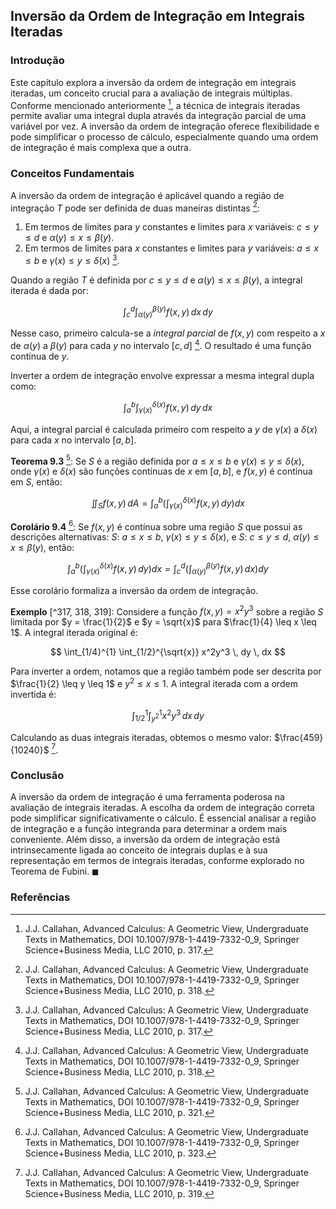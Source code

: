 ## Inversão da Ordem de Integração em Integrais Iteradas

### Introdução
Este capítulo explora a inversão da ordem de integração em integrais iteradas, um conceito crucial para a avaliação de integrais múltiplas. Conforme mencionado anteriormente [^317], a técnica de integrais iteradas permite avaliar uma integral dupla através da integração parcial de uma variável por vez. A inversão da ordem de integração oferece flexibilidade e pode simplificar o processo de cálculo, especialmente quando uma ordem de integração é mais complexa que a outra.

### Conceitos Fundamentais
A inversão da ordem de integração é aplicável quando a região de integração $T$ pode ser definida de duas maneiras distintas [^318]:
1.  Em termos de limites para $y$ constantes e limites para $x$ variáveis: $c \leq y \leq d$ e $\alpha(y) \leq x \leq \beta(y)$.
2.  Em termos de limites para $x$ constantes e limites para $y$ variáveis: $a \leq x \leq b$ e $\gamma(x) \leq y \leq \delta(x)$ [^317].

Quando a região $T$ é definida por $c \leq y \leq d$ e $\alpha(y) \leq x \leq \beta(y)$, a integral iterada é dada por:

$$
\int_{c}^{d} \int_{\alpha(y)}^{\beta(y)} f(x,y) \, dx \, dy
$$

Nesse caso, primeiro calcula-se a *integral parcial* de $f(x, y)$ com respeito a $x$ de $\alpha(y)$ a $\beta(y)$ para cada $y$ no intervalo $[c, d]$ [^318]. O resultado é uma função contínua de $y$.

Inverter a ordem de integração envolve expressar a mesma integral dupla como:

$$
\int_{a}^{b} \int_{\gamma(x)}^{\delta(x)} f(x,y) \, dy \, dx
$$

Aqui, a integral parcial é calculada primeiro com respeito a $y$ de $\gamma(x)$ a $\delta(x)$ para cada $x$ no intervalo $[a, b]$.

**Teorema 9.3** [^321]: Se $S$ é a região definida por $a \leq x \leq b$ e $\gamma(x) \leq y \leq \delta(x)$, onde $\gamma(x)$ e $\delta(x)$ são funções contínuas de $x$ em $[a, b]$, e $f(x, y)$ é contínua em $S$, então:

$$
\iint_{S} f(x,y) \, dA = \int_{a}^{b} \left( \int_{\gamma(x)}^{\delta(x)} f(x,y) \, dy \right) dx
$$

**Corolário 9.4** [^323]: Se $f(x, y)$ é contínua sobre uma região $S$ que possui as descrições alternativas:
$S$: $a \leq x \leq b$, $\gamma(x) \leq y \leq \delta(x)$, e
$S$: $c \leq y \leq d$, $\alpha(y) \leq x \leq \beta(y)$,
então:

$$
\int_{a}^{b} \left( \int_{\gamma(x)}^{\delta(x)} f(x,y) \, dy \right) dx = \int_{c}^{d} \left( \int_{\alpha(y)}^{\beta(y)} f(x,y) \, dx \right) dy
$$

Esse corolário formaliza a inversão da ordem de integração.

**Exemplo** [^317, 318, 319]: Considere a função $f(x, y) = x^2y^3$ sobre a região $S$ limitada por $y = \frac{1}{2}$ e $y = \sqrt{x}$ para $\frac{1}{4} \leq x \leq 1$. A integral iterada original é:

$$
\int_{1/4}^{1} \int_{1/2}^{\sqrt{x}} x^2y^3 \, dy \, dx
$$

Para inverter a ordem, notamos que a região também pode ser descrita por $\frac{1}{2} \leq y \leq 1$ e $y^2 \leq x \leq 1$. A integral iterada com a ordem invertida é:

$$
\int_{1/2}^{1} \int_{y^2}^{1} x^2y^3 \, dx \, dy
$$

Calculando as duas integrais iteradas, obtemos o mesmo valor: $\frac{459}{10240}$ [^319].

### Conclusão
A inversão da ordem de integração é uma ferramenta poderosa na avaliação de integrais iteradas. A escolha da ordem de integração correta pode simplificar significativamente o cálculo. É essencial analisar a região de integração e a função integranda para determinar a ordem mais conveniente. Além disso, a inversão da ordem de integração está intrinsecamente ligada ao conceito de integrais duplas e à sua representação em termos de integrais iteradas, conforme explorado no Teorema de Fubini. $\blacksquare$
### Referências
[^317]: J.J. Callahan, Advanced Calculus: A Geometric View, Undergraduate Texts in Mathematics, DOI 10.1007/978-1-4419-7332-0_9, Springer Science+Business Media, LLC 2010, p. 317.
[^318]: J.J. Callahan, Advanced Calculus: A Geometric View, Undergraduate Texts in Mathematics, DOI 10.1007/978-1-4419-7332-0_9, Springer Science+Business Media, LLC 2010, p. 318.
[^319]: J.J. Callahan, Advanced Calculus: A Geometric View, Undergraduate Texts in Mathematics, DOI 10.1007/978-1-4419-7332-0_9, Springer Science+Business Media, LLC 2010, p. 319.
[^321]: J.J. Callahan, Advanced Calculus: A Geometric View, Undergraduate Texts in Mathematics, DOI 10.1007/978-1-4419-7332-0_9, Springer Science+Business Media, LLC 2010, p. 321.
[^323]: J.J. Callahan, Advanced Calculus: A Geometric View, Undergraduate Texts in Mathematics, DOI 10.1007/978-1-4419-7332-0_9, Springer Science+Business Media, LLC 2010, p. 323.
<!-- END -->